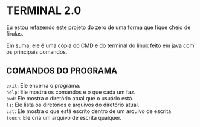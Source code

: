 # **TERMINAL 2.0**

Eu estou refazendo este projeto do zero de uma forma que fique cheio de firulas.

Em suma, ele é uma cópia do CMD e do terminal do linux feito em java com os principais comandos.

## **COMANDOS DO PROGRAMA**
`exit`: Ele encerra o programa.  
`help`: Ele mostra os comandos e o que cada um faz.  
`pwd`: Ele mostra o diretório atual que o usuário está.  
`ls`: Ele lista os diretórios e arquivos do diretório atual.  
`cat`: Ele mostra o que está escrito dentro de um arquivo de escrita.  
`touch`: Ele cria um arquivo de escrita qualquer.  

